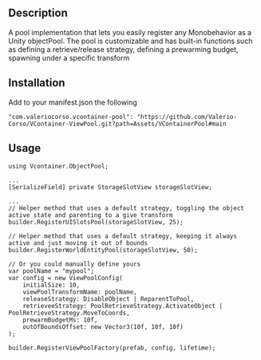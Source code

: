 ## Description
A pool implementation that lets you easily register any Monobehavior as a Unity objectPool.
The pool is customizable and has built-in functions such as defining a retrieve/release strategy, defining a prewarming budget, spawning under a specific transform

## Installation
Add to your manifest.json the following
```
"com.valeriocorso.vcontainer-pool": "https://github.com/Valerio-Corso/VContainer-ViewPool.git?path=Assets/VContainerPool#main
```

## Usage
```
using Vcontainer.ObjectPool;

...
[SerializeField] private StorageSlotView storageSlotView;

...
// Helper method that uses a default strategy, toggling the object active state and parenting to a give transform
builder.RegisterUISlotsPool(storageSlotView, 25);

// Helper method that uses a default strategy, keeping it always active and just moving it out of bounds
builder.RegisterWorldEntityPool(storageSlotView, 50);

// Or you could manually define yours
var poolName = "mypool";
var config = new ViewPoolConfig(
    initialSize: 10,
    viewPoolTransformName: poolName,
    releaseStrategy: DisableObject | ReparentToPool,
    retrieveeStrategy: PoolRetrieveStrategy.ActivateObject | PoolRetrieveStrategy.MoveToCoords,
    prewarmBudgetMs: 10f,
    outOfBoundsOffset: new Vector3(10f, 10f, 10f)
);

builder.RegisterViewPoolFactory(prefab, config, lifetime);
```
